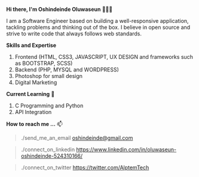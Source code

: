 **Hi there, I'm Oshindeinde Oluwaseun** 👋👋👋

I am a Software Engineer based on building a well-responsive application, tackling problems and thinking out of the box. I believe in open source and strive to write code that always follows web standards.

**Skills and Expertise**

1. Frontend (HTML, CSS3, JAVASCRIPT, UX DESIGN and frameworks such as BOOTSTRAP, SCSS)
2. Backend (PHP, MYSQL and WORDPRESS)
3. Photoshop for small design 
4. Digital Marketing

**Current Learning** 🌱

1. C Programming and Python
2. API Integration
 
**How to reach me ...** 📫
> ./send_me_an_email
oshindeinde@gmail.com

> ./connect_on_linkedin
https://www.linkedin.com/in/oluwaseun-oshindeinde-524310166/

> ./connect_on_twitter
https://twitter.com/AlptemTech

<!---
GodblessMe2/GodblessMe2 is a ✨ special ✨ repository because its `README.md` (this file) appears on your GitHub profile.
You can click the Preview link to take a look at your changes.
--->
